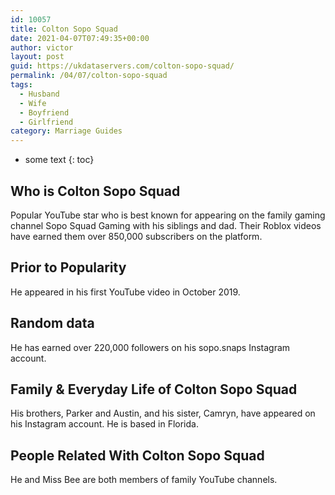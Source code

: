 ```yaml
---
id: 10057
title: Colton Sopo Squad
date: 2021-04-07T07:49:35+00:00
author: victor
layout: post
guid: https://ukdataservers.com/colton-sopo-squad/
permalink: /04/07/colton-sopo-squad
tags:
  - Husband
  - Wife
  - Boyfriend
  - Girlfriend
category: Marriage Guides
---
```


* some text
{: toc}


## Who is Colton Sopo Squad



Popular YouTube star who is best known for appearing on the family gaming channel Sopo Squad Gaming with his siblings and dad. Their Roblox videos have earned them over 850,000 subscribers on the platform.  

                
                
                
## Prior to Popularity



He appeared in his first YouTube video in October 2019.

                
                
                
## Random data



He has earned over 220,000 followers on his sopo.snaps Instagram account.

                
                
                
## Family & Everyday Life of Colton Sopo Squad



His brothers, Parker and Austin, and his sister, Camryn, have appeared on his Instagram account. He is based in Florida.

                
                
                
## People Related With Colton Sopo Squad



He and Miss Bee are both members of family YouTube channels. 

                
              
            
          
          
          